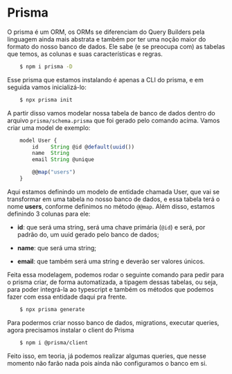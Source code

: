 # Prisma
O prisma é um ORM, os ORMs se diferenciam do Query Builders pela linguagem ainda mais abstrata e também por ter uma noção maior do formato do nosso banco de dados. Ele sabe (e se preocupa com) as tabelas que temos, as colunas e suas características e regras. 

```sh
    $ npm i prisma -D
```

Esse prisma que estamos instalando é apenas a CLI do prisma, e em seguida vamos inicializá-lo:

```sh
    $ npx prisma init
```

A partir disso vamos modelar nossa tabela de banco de dados dentro do arquivo `prisma/schema.prisma` que foi gerado pelo comando acima. Vamos criar uma model de exemplo:

```js
    model User {
        id    String @id @default(uuid())
        name  String
        email String @unique

        @@map("users")
    }
```

Aqui estamos definindo um modelo de entidade chamada User, que vai se transformar em uma tabela no nosso banco de dados, e essa tabela terá o nome **users**, conforme definimos no método `@@map`. Além disso, estamos definindo 3 colunas para ele:

- **id**: que será uma string, será uma chave primária (`@id`) e será, por padrão do, um uuid gerado pelo banco de dados;

- **name**: que será uma string; 

- **email**: que também será uma string e deverão ser valores únicos. 

Feita essa modelagem, podemos rodar o seguinte comando para pedir para o prisma criar, de forma automatizada, a tipagem dessas tabelas, ou seja, para poder integrá-la ao typescript e também os métodos que podemos fazer com essa entidade daqui pra frente.

```sh
    $ npx prisma generate
```

Para podermos criar nosso banco de dados, migrations, executar queries, agora precisamos instalar o client do Prisma

```sh
    $ npm i @prisma/client
```

Feito isso, em teoria, já podemos realizar algumas queries, que nesse momento não farão nada pois ainda não configuramos o banco em si.